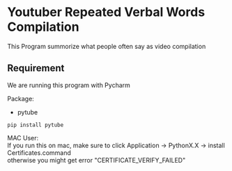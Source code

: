 # Youtuber Repeated Verbal Words Compilation
This Program summorize what people often say as video compilation
## Requirement 
We are running this program with Pycharm <br>

Package:<br>
- pytube
```buildoutcfg
pip install pytube
```

MAC User: <br>
If you run this on mac, make sure to click Application -> PythonX.X -> install Certificates.command <br>
otherwise you might get error "CERTIFICATE_VERIFY_FAILED"



